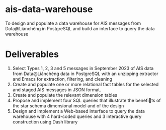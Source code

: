 # ais-data-warehouse
To design and populate a data warehouse for AIS messages from Data@Liánchéng in PostgreSQL and build an interface to query the data warehouse

# Deliverables
1. Select Types 1, 2, 3 and 5 messages in September 2023 of AIS data from Data@Liánchéng data in PostgreSQL with an unzipping extractor and Emacs for extraction, filtering, and cleaning
2. Create and populate one or more relational fact tables for the selected and staged AIS messages in JSON format.
3. Create and populate the relevant dimension tables
4. Propose and implement four SQL queries that illustrate the benefits of the star schema dimensional model and of the design
5. Design and implement a Web-based interface to query the data warehouse with 4 hard-coded queries and 3 interactive query construction using Dash library
